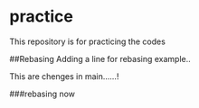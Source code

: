 # practice
This repository is for practicing the codes

##Rebasing
Adding a line for rebasing example..

This are chenges in main......!

###rebasing now


